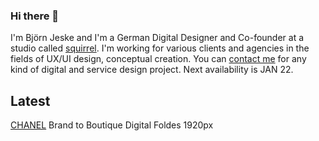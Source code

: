 ### Hi there 👋

I'm Björn Jeske and I'm a German Digital Designer and Co-founder at a studio called <a href="https://sqrrl.de">squirrel</a>. I'm working for various clients and agencies in the fields of UX/UI design, conceptual creation.
You can <a href="mailto:bjoern.jeske@sqrrl.de">contact me</a> for any kind of digital and service design project. Next availability is JAN 22.

## Latest

[CHANEL](https://www.chanel.com/en_WW/fragrance-beauty/fragrance/c/n5-marion-cotillard.html) 
Brand to Boutique Digital Foldes 1920px
